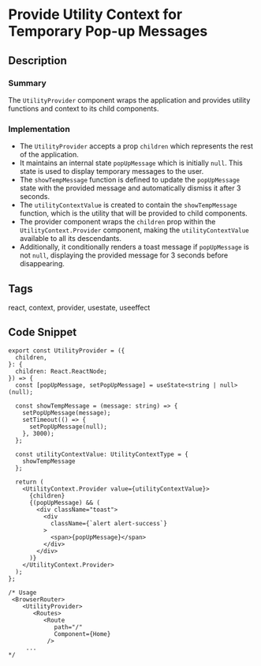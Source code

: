 # Provide Utility Context for Temporary Pop-up Messages

## Description
### Summary
The `UtilityProvider` component wraps the application and provides utility functions and context to its child components.

### Implementation

- The `UtilityProvider` accepts a prop `children` which represents the rest of the application.
- It maintains an internal state `popUpMessage` which is initially `null`. This state is used to display temporary messages to the user.
- The `showTempMessage` function is defined to update the `popUpMessage` state with the provided message and automatically dismiss it after 3 seconds.
- The `utilityContextValue` is created to contain the `showTempMessage` function, which is the utility that will be provided to child components.
- The provider component wraps the `children` prop within the `UtilityContext.Provider` component, making the `utilityContextValue` available to all its descendants.
- Additionally, it conditionally renders a toast message if `popUpMessage` is not `null`, displaying the provided message for 3 seconds before disappearing.

## Tags
react, context, provider, usestate, useeffect

## Code Snippet
```
export const UtilityProvider = ({
  children,
}: {
  children: React.ReactNode;
}) => {
  const [popUpMessage, setPopUpMessage] = useState<string | null>(null);

  const showTempMessage = (message: string) => {
    setPopUpMessage(message);
    setTimeout(() => {
      setPopUpMessage(null);
    }, 3000);
  };

  const utilityContextValue: UtilityContextType = {
    showTempMessage
  };

  return (
    <UtilityContext.Provider value={utilityContextValue}>
      {children}
      {(popUpMessage) && (
        <div className="toast">
          <div
            className={`alert alert-success`}
          >
            <span>{popUpMessage}</span>
          </div>
        </div>
      )}
    </UtilityContext.Provider>
  );
};

/* Usage
 <BrowserRouter>
    <UtilityProvider>
       <Routes>
          <Route
             path="/"
             Component={Home}
           />
     ...
*/
```
